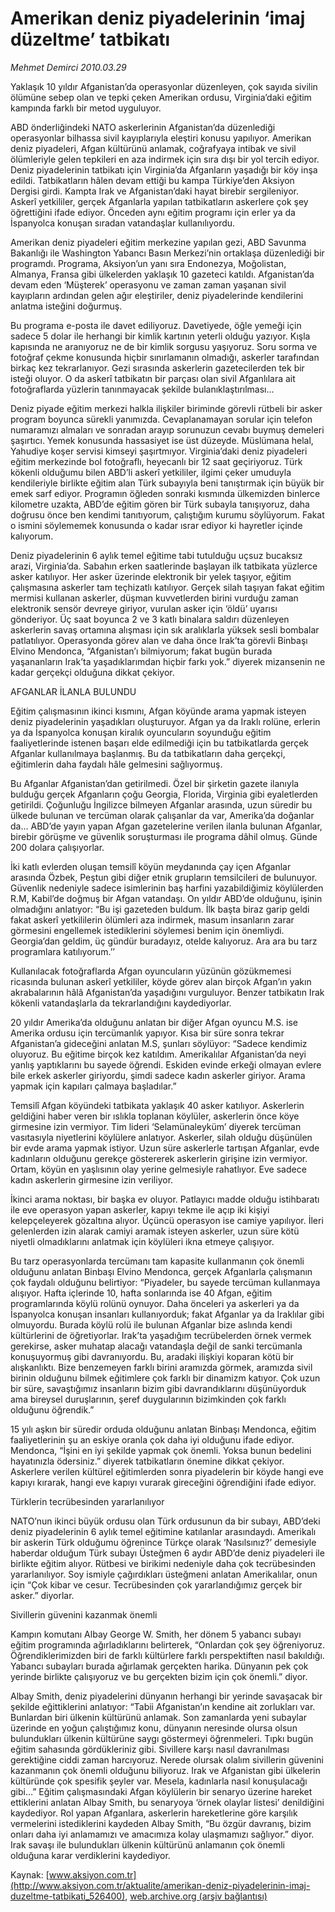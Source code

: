# Amerikan deniz piyadelerinin ‘imaj düzeltme’ tatbikatı

*Mehmet Demirci 2010.03.29*

<div class="pNewsDetailMainContent" itemprop="articleBody">
 Yaklaşık 10 yıldır Afganistan’da operasyonlar düzenleyen, çok sayıda sivilin ölümüne sebep olan ve tepki çeken Amerikan ordusu, Virginia’daki eğitim kampında farklı bir metod uyguluyor.
 <p class="MsoNormal">
  ABD önderliğindeki NATO askerlerinin Afganistan’da düzenlediği operasyonlar bilhassa sivil kayıplarıyla eleştiri konusu yapılıyor. Amerikan deniz piyadeleri, Afgan kültürünü anlamak, coğrafyaya intibak ve sivil ölümleriyle gelen tepkileri en aza indirmek için sıra dışı bir yol tercih ediyor. Deniz piyadelerinin tatbikatı için Virginia’da
  <span>
  </span>
  Afganların yaşadığı bir köy inşa edildi. Tatbikatların hâlen devam ettiği bu kampa Türkiye’den Aksiyon Dergisi girdi. Kampta Irak ve Afganistan’daki hayat birebir sergileniyor. Askerî yetkililer, gerçek Afganlarla yapılan tatbikatların askerlere çok şey öğrettiğini ifade ediyor. Önceden aynı eğitim programı için erler ya da İspanyolca konuşan sıradan vatandaşlar kullanılıyordu.
 </p>
 <p class="MsoNormal">
  Amerikan deniz piyadeleri eğitim merkezine yapılan gezi, ABD Savunma Bakanlığı ile Washington Yabancı Basın Merkezi’nin ortaklaşa düzenlediği bir programdı. Programa, Aksiyon’un yanı sıra Endonezya, Moğolistan, Almanya, Fransa gibi ülkelerden yaklaşık 10 gazeteci katıldı. Afganistan’da devam eden ‘Müşterek’ operasyonu ve zaman zaman yaşanan sivil kayıpların ardından gelen ağır eleştiriler, deniz piyadelerinde kendilerini anlatma isteğini doğurmuş.
 </p>
 <p class="MsoNormal">
  Bu programa e-posta ile davet ediliyoruz. Davetiyede, öğle yemeği için sadece 5 dolar ile herhangi bir kimlik kartının yeterli olduğu yazıyor. Kışla kapısında ne aranıyoruz ne de bir kimlik sorgusu yaşıyoruz. Soru sorma ve fotoğraf çekme konusunda hiçbir sınırlamanın olmadığı, askerler tarafından birkaç kez tekrarlanıyor. Gezi sırasında askerlerin gazetecilerden tek bir isteği oluyor. O da askerî tatbikatın bir parçası olan sivil Afganlılara ait fotoğraflarda yüzlerin tanınmayacak şekilde bulanıklaştırılması...
 </p>
 <p class="MsoNormal">
  Deniz piyade eğitim merkezi halkla ilişkiler biriminde görevli rütbeli bir asker program boyunca sürekli yanımızda. Cevaplanamayan sorular için telefon numaramızı almaları ve sonradan arayıp sorunuzun cevabı buymuş demeleri şaşırtıcı. Yemek konusunda hassasiyet ise üst düzeyde. Müslümana helal, Yahudiye koşer servisi kimseyi şaşırtmıyor. Virginia’daki deniz piyadeleri eğitim merkezinde bol fotoğraflı, heyecanlı bir 12 saat geçiriyoruz. Türk kökenli olduğumu bilen ABD’li askerî yetkililer, ilgimi çeker umuduyla kendileriyle birlikte eğitim alan Türk subayıyla beni tanıştırmak için büyük bir emek sarf ediyor. Programın öğleden sonraki kısmında ülkemizden binlerce kilometre uzakta, ABD’de eğitim gören bir Türk subayla tanışıyoruz, daha doğrusu önce ben kendimi tanıtıyorum, çalıştığım kurumu söylüyorum. Fakat o ismini söylememek konusunda o kadar ısrar ediyor ki hayretler içinde kalıyorum.
 </p>
 <p class="MsoNormal">
  Deniz piyadelerinin 6 aylık temel eğitime tabi tutulduğu uçsuz bucaksız arazi, Virginia’da. Sabahın erken saatlerinde başlayan ilk tatbikata yüzlerce asker katılıyor. Her asker üzerinde elektronik bir yelek taşıyor, eğitim çalışmasına askerler tam teçhizatlı katılıyor. Gerçek silah taşıyan fakat eğitim mermisi kullanan askerler, düşman kuvvetlerden birini vurduğu zaman elektronik sensör devreye giriyor, vurulan asker için ‘öldü’ uyarısı gönderiyor. Üç saat boyunca 2 ve 3 katlı binalara saldırı düzenleyen askerlerin
  <span>
  </span>
  savaş ortamına alışması için sık aralıklarla yüksek sesli bombalar patlatılıyor. Operasyonda görev alan ve daha önce Irak’ta görevli Binbaşı Elvino Mendonca, “Afganistan’ı bilmiyorum; fakat bugün burada yaşananların Irak’ta yaşadıklarımdan hiçbir farkı yok.” diyerek mizansenin ne kadar gerçekçi olduğuna dikkat çekiyor.
  <span>
  </span>
 </p>
 <p class="MsoNormal">
  AFGANLAR İLANLA BULUNDU
 </p>
 <p class="MsoNormal">
  Eğitim çalışmasının ikinci kısmını, Afgan köyünde arama yapmak isteyen deniz piyadelerinin yaşadıkları oluşturuyor. Afgan ya da Iraklı rolüne, erlerin ya da İspanyolca konuşan kiralık oyuncuların soyunduğu eğitim faaliyetlerinde istenen başarı elde edilmediği için bu tatbikatlarda gerçek Afganlar kullanılmaya başlanmış. Bu da tatbikatların daha gerçekçi, eğitimlerin daha faydalı hâle gelmesini sağlıyormuş.
  <span>
  </span>
 </p>
 <p class="MsoNormal">
  Bu Afganlar Afganistan’dan getirilmedi. Özel bir şirketin gazete ilanıyla bulduğu gerçek Afganların çoğu Georgia, Florida, Virginia gibi eyaletlerden getirildi. Çoğunluğu İngilizce bilmeyen Afganlar arasında, uzun süredir bu ülkede bulunan ve tercüman olarak çalışanlar da var, Amerika’da doğanlar da… ABD’de yayın yapan Afgan gazetelerine verilen ilanla bulunan Afganlar, birebir görüşme ve güvenlik soruşturması ile programa dâhil olmuş. Günde 200 dolara çalışıyorlar.
 </p>
 <p class="MsoNormal">
  İki katlı evlerden oluşan temsilî köyün meydanında çay içen Afganlar arasında Özbek, Peştun gibi diğer etnik grupların temsilcileri de bulunuyor. Güvenlik nedeniyle sadece isimlerinin baş harfini yazabildiğimiz köylülerden R.M, Kabil’de doğmuş bir Afgan vatandaşı. On yıldır ABD’de olduğunu, işinin olmadığını anlatıyor: “Bu işi gazeteden buldum. İlk başta biraz garip geldi fakat askerî yetkililerin ölümleri aza indirmek, masum insanların zarar görmesini engellemek istediklerini söylemesi benim için önemliydi. Georgia’dan geldim, üç gündür buradayız, otelde kalıyoruz. Ara ara bu tarz programlara katılıyorum.’’
 </p>
 <p class="MsoNormal">
  Kullanılacak fotoğraflarda Afgan oyuncuların yüzünün gözükmemesi ricasında bulunan askerî yetkililer, köyde görev alan birçok Afgan’ın yakın akrabalarının hâlâ Afganistan’da yaşadığını vurguluyor. Benzer tatbikatın Irak kökenli vatandaşlarla da tekrarlandığını kaydediyorlar.
 </p>
 <p class="MsoNormal">
  20 yıldır Amerika’da olduğunu anlatan bir diğer Afgan oyuncu M.S. ise Amerika ordusu için tercümanlık yapıyor. Kısa bir süre sonra tekrar Afganistan’a gideceğini anlatan M.S, şunları söylüyor: “Sadece kendimiz oluyoruz. Bu eğitime birçok kez katıldım. Amerikalılar Afganistan’da neyi yanlış yaptıklarını bu sayede öğrendi. Eskiden evinde erkeği olmayan evlere bile erkek askerler giriyordu, şimdi sadece kadın askerler giriyor. Arama yapmak için kapıları çalmaya başladılar.”
  <span>
  </span>
 </p>
 <p class="MsoNormal">
  Temsilî Afgan köyündeki tatbikata yaklaşık 40 asker katılıyor. Askerlerin geldiğini haber veren bir ıslıkla toplanan köylüler, askerlerin önce köye girmesine izin vermiyor. Tim lideri ‘Selamünaleyküm’ diyerek
  <span>
  </span>
  tercüman vasıtasıyla niyetlerini köylülere anlatıyor. Askerler, silah olduğu düşünülen bir evde arama yapmak istiyor. Uzun süre askerlerle tartışan Afganlar, evde kadınların olduğunu gerekçe göstererek askerlerin girişine izin vermiyor. Ortam, köyün en yaşlısının olay yerine gelmesiyle rahatlıyor. Eve sadece kadın askerlerin girmesine izin veriliyor.
 </p>
 <p class="MsoNormal">
  İkinci arama noktası, bir başka ev oluyor. Patlayıcı madde olduğu istihbaratı ile eve operasyon yapan askerler, kapıyı tekme ile açıp iki kişiyi kelepçeleyerek gözaltına alıyor. Üçüncü operasyon ise camiye yapılıyor. İleri gelenlerden izin alarak camiyi aramak isteyen askerler, uzun süre kötü niyetli olmadıklarını anlatmak için köylüleri ikna etmeye çalışıyor.
 </p>
 <p class="MsoNormal">
  Bu tarz operasyonlarda tercümanı tam kapasite kullanmanın çok önemli olduğunu anlatan Binbaşı Elvino Mendonca, gerçek Afganlarla çalışmanın çok faydalı olduğunu belirtiyor: “Piyadeler, bu sayede tercüman kullanmaya alışıyor. Hafta içlerinde 10, hafta sonlarında ise 40 Afgan, eğitim programlarında köylü rolünü oynuyor. Daha önceleri ya askerleri ya da İspanyolca konuşan insanları kullanıyorduk; fakat Afganlar ya da Iraklılar gibi olmuyordu. Burada köylü rolü ile bulunan Afganlar bize aslında kendi kültürlerini de öğretiyorlar. Irak’ta yaşadığım tecrübelerden örnek vermek gerekirse, asker muhatap alacağı vatandaşla değil de sanki tercümanla konuşuyormuş gibi davranıyordu. Bu, aradaki ilişkiyi koparan kötü bir alışkanlıktı. Bize benzemeyen farklı birini aramızda görmek, aramızda sivil birinin olduğunu bilmek eğitimlere çok farklı bir dinamizm katıyor. Çok uzun bir süre, savaştığımız insanların bizim gibi davrandıklarını düşünüyorduk ama bireysel duruşlarının, şeref duygularının bizimkinden çok farklı olduğunu öğrendik.”
 </p>
 <p class="MsoNormal">
  15 yılı aşkın bir süredir orduda olduğunu anlatan Binbaşı Mendonca, eğitim faaliyetlerinin şu an eskiye oranla çok daha iyi olduğunu ifade ediyor. Mendonca, “İşini en iyi şekilde yapmak çok önemli. Yoksa bunun bedelini hayatınızla ödersiniz.” diyerek tatbikatların önemine dikkat çekiyor. Askerlere verilen kültürel eğitimlerden sonra piyadelerin bir köyde hangi eve kapıyı kırarak, hangi eve kapıyı vurarak gireceğini öğrendiğini ifade ediyor.
 </p>
 <p class="MsoNormal">
 </p>
 <p class="MsoNormal">
  Türklerin tecrübesinden yararlanılıyor
 </p>
 <p class="MsoNormal">
 </p>
 <p class="MsoNormal">
  NATO’nun ikinci büyük ordusu olan Türk ordusunun da bir subayı, ABD’deki deniz piyadelerinin 6 aylık temel eğitimine katılanlar arasındaydı. Amerikalı bir askerin Türk olduğumu öğrenince Türkçe olarak ‘Nasılsınız?’ demesiyle haberdar olduğum Türk subayı Üsteğmen 6 aydır ABD’de deniz piyadeleri ile birlikte eğitim alıyor. Rütbesi ve birikimi nedeniyle daha çok tecrübesinden yararlanılıyor. Soy ismiyle çağırdıkları üsteğmeni anlatan Amerikalılar, onun için “Çok kibar ve cesur. Tecrübesinden çok yararlandığımız gerçek bir asker.” diyorlar.
 </p>
 <p class="MsoNormal">
 </p>
 <p class="MsoNormal">
  Sivillerin güvenini kazanmak önemli
 </p>
 <p class="MsoNormal">
 </p>
 <p class="MsoNormal">
  Kampın komutanı Albay George W. Smith, her dönem 5 yabancı subayı eğitim programında ağırladıklarını belirterek, “Onlardan çok şey öğreniyoruz. Öğrendiklerimizden biri de farklı kültürlere farklı perspektiften nasıl bakıldığı. Yabancı subayları burada ağırlamak gerçekten harika. Dünyanın pek çok yerinde birlikte çalışıyoruz ve bu gerçekten bizim için çok önemli.” diyor.
  <span>
  </span>
 </p>
 <p class="MsoNormal">
  Albay Smith, deniz piyadelerini dünyanın herhangi bir yerinde savaşacak bir şekilde eğittiklerini anlatıyor: “Tabii Afganistan’ın kendine ait zorlukları var. Bunlardan biri ülkenin kültürünü anlamak. Son zamanlarda yeni subaylar üzerinde en yoğun çalıştığımız konu, dünyanın neresinde olursa olsun bulundukları ülkenin kültürüne saygı göstermeyi öğrenmeleri. Tıpkı bugün eğitim sahasında gördükleriniz gibi. Sivillere karşı nasıl davranılması gerektiğine ciddi zaman harcıyoruz. Nerede olursak olalım sivillerin güvenini kazanmanın çok önemli olduğunu biliyoruz. Irak ve Afganistan gibi ülkelerin kültüründe çok spesifik şeyler var. Mesela, kadınlarla nasıl konuşulacağı gibi…” Eğitim çalışmasındaki
  <span>
  </span>
  Afgan köylülerin bir senaryo üzerine hareket ettiklerini anlatan Albay Smith, bu senaryoya ‘örnek olaylar listesi’ denildiğini kaydediyor. Rol yapan Afganlara, askerlerin hareketlerine göre karşılık vermelerini istediklerini kaydeden Albay Smith, “Bu özgür davranış, bizim onları daha iyi anlamamızı ve amacımıza kolay ulaşmamızı sağlıyor.” diyor. Irak savaşı ile bulundukları ülkenin kültürünü anlamanın çok önemli olduğuna karar verdiklerini kaydediyor.
 </p>
</div>


Kaynak: [www.aksiyon.com.tr](http://www.aksiyon.com.tr/aktualite/amerikan-deniz-piyadelerinin-imaj-duzeltme-tatbikati_526400), [web.archive.org (arşiv bağlantısı)](http://web.archive.org/web/20150401193851/http://www.aksiyon.com.tr/aktualite/amerikan-deniz-piyadelerinin-imaj-duzeltme-tatbikati_526400)
